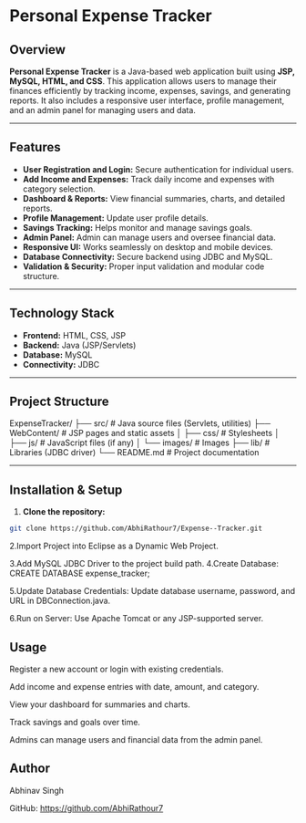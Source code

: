 # Personal Expense Tracker

## Overview
**Personal Expense Tracker** is a Java-based web application built using **JSP, MySQL, HTML, and CSS**. This application allows users to manage their finances efficiently by tracking income, expenses, savings, and generating reports. It also includes a responsive user interface, profile management, and an admin panel for managing users and data.

---

## Features
- **User Registration and Login:** Secure authentication for individual users.
- **Add Income and Expenses:** Track daily income and expenses with category selection.
- **Dashboard & Reports:** View financial summaries, charts, and detailed reports.
- **Profile Management:** Update user profile details.
- **Savings Tracking:** Helps monitor and manage savings goals.
- **Admin Panel:** Admin can manage users and oversee financial data.
- **Responsive UI:** Works seamlessly on desktop and mobile devices.
- **Database Connectivity:** Secure backend using JDBC and MySQL.
- **Validation & Security:** Proper input validation and modular code structure.

---

## Technology Stack
- **Frontend:** HTML, CSS, JSP
- **Backend:** Java (JSP/Servlets)
- **Database:** MySQL
- **Connectivity:** JDBC

---

## Project Structure
ExpenseTracker/
├── src/ # Java source files (Servlets, utilities)
├── WebContent/ # JSP pages and static assets
│ ├── css/ # Stylesheets
│ ├── js/ # JavaScript files (if any)
│ └── images/ # Images
├── lib/ # Libraries (JDBC driver)
└── README.md # Project documentation


---

## Installation & Setup
1. **Clone the repository:**
```bash
git clone https://github.com/AbhiRathour7/Expense--Tracker.git
```
2.Import Project into Eclipse as a Dynamic Web Project.

3.Add MySQL JDBC Driver to the project build path.
4.Create Database:
CREATE DATABASE expense_tracker;

5.Update Database Credentials: Update database username, password, and URL in DBConnection.java.

6.Run on Server: Use Apache Tomcat or any JSP-supported server.

## Usage

Register a new account or login with existing credentials.

Add income and expense entries with date, amount, and category.

View your dashboard for summaries and charts.

Track savings and goals over time.

Admins can manage users and financial data from the admin panel.

## Author

Abhinav Singh

GitHub: https://github.com/AbhiRathour7
